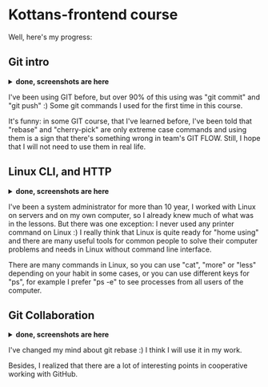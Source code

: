 # Kottans-frontend course

Well, here's my progress:

## Git intro

<details>
  <summary>
    <b>done, screenshots are here</b>
  </summary>
  <img src="./screenshots/udacity screenshot.png" alt="udacity screenshot">
  <img src="./screenshots/learngitbranching screenshot.png" alt="learngitbranching screenshot">
</details>

I've been using GIT before, but over 90% of this using was "git commit" and "git push" :) Some git commands I used for the first time in this course.

It's funny: in some GIT course, that I've learned before, I've been told that "rebase" and "cherry-pick" are only extreme case commands and using them is a sign that there's something wrong in team's GIT FLOW. Still, I hope that I will not need to use them in real life.  


## Linux CLI, and HTTP

<details>
  <summary>
    <b>done, screenshots are here</b>
  </summary>
  <img src="./task_linux_cli/quiz 1.png" alt="quiz 1 screenshot">
  <img src="./task_linux_cli/quiz 2.png" alt="quiz 2 screenshot">
  <img src="./task_linux_cli/quiz 3.png" alt="quiz 3 screenshot">
  <img src="./task_linux_cli/quiz 4.png" alt="quiz 4 screenshot">
</details>

I've been a system administrator for more than 10 year, I worked with Linux on servers and on my own computer, so I already knew much of what was in the lessons. But there was one exception: I never used any printer command on Linux :)
I really think that Linux is quite ready for "home using" and there are many useful tools for common people to solve their computer problems and needs in Linux without command line interface.

There are many commands in Linux, so you can use "cat", "more" or "less" depending on your habit in some cases, or you can use different keys for "ps", for example I prefer "ps -e" to see processes from all users of the computer.


## Git Collaboration

<details>
  <summary>
    <b>done, screenshots are here</b>
  </summary>
  <img src="./task_git_collaboration/udacity screenshot2.png" alt="udacity screenshot2">
  <img src="./task_git_collaboration/learngitbranching screenshot2.png" alt="learngitbranching screenshot2">
</details>

I've changed my mind about git rebase :) I think I will use it in my work.

Besides, I realized that there are a lot of interesting points in cooperative working with GitHub.
